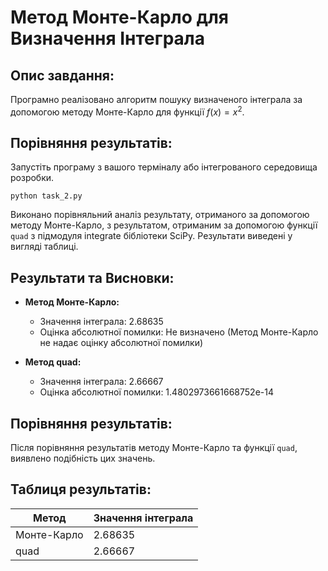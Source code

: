 # Метод Монте-Карло для Визначення Інтеграла

## Опис завдання:

Програмно реалізовано алгоритм пошуку визначеного інтеграла за допомогою методу Монте-Карло для функції $f(x) = x^2$.

## Порівняння результатів:

Запустіть програму з вашого терміналу або інтегрованого середовища розробки.

    python task_2.py

Виконано порівняльний аналіз результату, отриманого за допомогою методу Монте-Карло, з результатом, отриманим за допомогою функції `quad` з підмодуля integrate бібліотеки SciPy. Результати виведені у вигляді таблиці.

## Результати та Висновки:

- **Метод Монте-Карло:**
  - Значення інтеграла: 2.68635
  - Оцінка абсолютної помилки: Не визначено (Метод Монте-Карло не надає оцінку абсолютної помилки)

- **Метод quad:**
  - Значення інтеграла: 2.66667
  - Оцінка абсолютної помилки: 1.4802973661668752e-14

## Порівняння результатів:

Після порівняння результатів методу Монте-Карло та функції `quad`, виявлено подібність цих значень.

## Таблиця результатів:

| Метод       | Значення інтеграла |
|-------------|---------------------|
| Монте-Карло | 2.68635             |
| quad        | 2.66667             |
